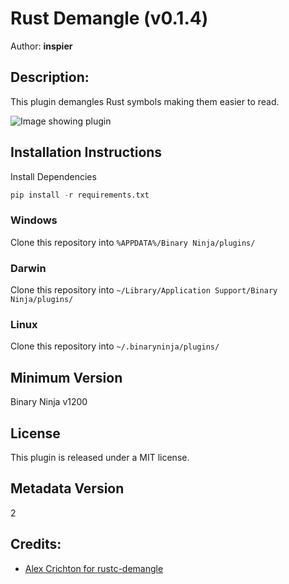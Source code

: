 # Rust Demangle (v0.1.4)
Author: **inspier**

## Description:
This plugin demangles Rust symbols making them easier to read.

![Image showing plugin](https://raw.githubusercontent.com/inspier/BinjaRustDemangler/master/img/RustDemangleExample.png)

## Installation Instructions

Install Dependencies

```python
pip install -r requirements.txt
```

### Windows

Clone this repository into `%APPDATA%/Binary Ninja/plugins/`

### Darwin

Clone this repository into `~/Library/Application Support/Binary Ninja/plugins/`

### Linux

Clone this repository into `~/.binaryninja/plugins/`

## Minimum Version

Binary Ninja v1200

## License

This plugin is released under a MIT license.
## Metadata Version

2

## Credits:
* [Alex Crichton for rustc-demangle](https://github.com/alexcrichton/rustc-demangle)
